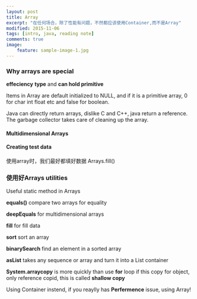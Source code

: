 ```yaml
---
layout: post
title: Array
excerpt: "在任何场合，除了性能有问题，不然都应该使用Container,而不是Array"
modified: 2015-11-06
tags: [intro, java, reading note]
comments: true
image:
    feature: sample-image-1.jpg
---
```


### Why arrays are special

**effeciency** **type** and **can hold primitive**

Items in Array are default initialized to NULL, and if it is a primitive array, 0 for char int float etc and false for boolean.

Java can directly return arrays, dislike C and C++, java return a reference. The garbage collector takes care of cleaning up the array.

#### Multidimensional Arrays

#### Creating test data
使用array时，我们最好都填好数据
Arrays.fill() 

### 使用好Arrays utilities
Useful static method in Arrays

**equals()** compare two arrays for equality

**deepEquals** for multidimensional arrays

**fill** for fill data

**sort** sort an array

**binarySearch** find an element in a sorted array

**asList** takes any sequence or array and turn it into a List container

**System.arraycopy** is more quickly than use **for** loop  if this copy for object, only reference copid, this is called **shallow copy**

Using Container instend, if you reaylly has **Perfermence** issue, using Array!
